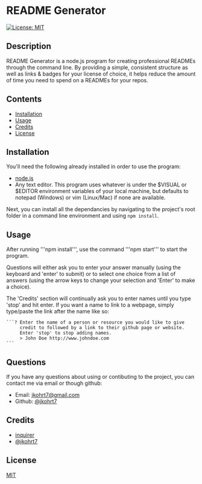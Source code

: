 # README Generator
[![License: MIT](https://img.shields.io/badge/License-MIT-yellow.svg)](https://opensource.org/licenses/MIT)
## Description
README Generator is a node.js program for creating professional READMEs through the command line.
By providing a simple, consistent structure as well as links & badges for your license of choice, it helps reduce the amount of time you need to spend on a READMEs for your repos.
## Contents
- [Installation]("#installation")
- [Usage]("#usage")
- [Credits]("#credits")
- [License]("#license")
## Installation
You'll need the following already installed in order to use the program:

- [node.js](https://nodejs.org/)
- Any text editor. This program uses whatever is under the $VISUAL or $EDITOR environment variables of your local machine, but defaults to notepad (Windows) or vim (Linux/Mac) if none are available.

Next, you can install all the dependancies by navigating to the project's root folder in a command line environment and using ```npm install```.
## Usage
After running '''npm install''', use the command '''npm start''' to start the program.

Questions will either ask you to enter your answer manually (using the keyboard and 'enter' to submit) or to select one choice from a list of answers (using the arrow keys to change your selection and 'Enter' to make a choice).

The 'Credits' section will continually ask you to enter names until you type 'stop' and hit enter. If you want a name to link to a webpage, simply type/paste the link after the name like so:

    ```? Enter the name of a person or resource you would like to give
         credit to followed by a link to their github page or website.
         Enter 'stop' to stop adding names. 
         > John Doe http://www.johndoe.com
    ```

## Questions
If you have any questions about using or contibuting to the project, you can contact me via email or though github:
- Email: jkohrt7@gmail.com
- Github: [@jkohrt7](https://github.com/jkohrt7)
## Credits
- [inquirer ](https://www.npmjs.com/package/inquirer) 
- [@jkohrt7 ](https://github.com/jkohrt7 ) 
## License
[MIT](https://opensource.org/licenses/MIT)
